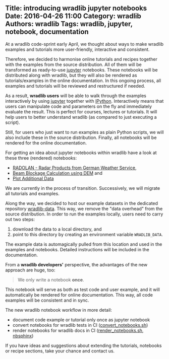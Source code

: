 Title: introducing wradlib jupyter notebooks
Date: 2016-04-26 11:00
Category: wradlib
Authors: wradlib
Tags: wradlib, jupyter, notebook, documentation
---
At a wradlib code-sprint early April, we thought about ways to make wradlib examples and tutorials more user-friendly, interactive and consistent.

Therefore, we decided to harmonise online tutorials and recipes together with the examples from the source distribution. All of them will be transformed as ready-to-use [jupyter](http://jupyter.org/) notebooks. These notebooks will be distributed along with wradlib, but they will also be rendered as tutorials/examples in the online documentation. In this ongoing process, all examples and tutorials will be reviewed and restructured if needed.

As a result, **wradlib users** will be able to walk through the examples interactively by using [jupyter](http://jupyter.org/) together with [IPython](https://ipython.org/). Interactively means that users can manipulate code and parameters on the fly and immediately evaluate the result. This is perfect for courses, lectures or tutorials. It will help users to better understand wradlib (as compared to just executing a script).

Still, for users who just want to run examples as plain Python scripts, we will also include these in the source distribution. Finally, all notebooks will be rendered for the online documentation.

For getting an idea about jupyter notebooks within wradlib have a look at these three (rendered) notebooks:

- [RADOLAN - Radar Products from German Weather Service](http://docs.wradlib.org/en/latest/notebooks/radolan.html),
- [Beam Blockage Calculation using DEM](http://docs.wradlib.org/en/latest/notebooks/beamblockage/wradlib_beamblock.html) and
- [Plot Additional Data](http://docs.wradlib.org/en/latest/notebooks/visualisation/wradlib_overlay.html)

We are currently in the process of transition. Successively, we will migrate all tutorials and examples.

Along the way, we decided to host our example datasets in the dedicated repository [wradlib-data](https://github.com/wradlib/wradlib-data). This way, we remove the "data overhead" from the source distribution. In order to run the examples locally, users need to carry out two steps:

 1. download the data to a local directory, and
 2. point to this directory by creating an environment variable `WRADLIB_DATA`.

The example data is automagically pulled from this location and used in the examples and notebooks. Detailed instructions will be included in the documentation.

From a **wradlib developers'** perspective, the advantages of the new approach are huge, too:

> We only write a notebook **once**.

This notebook will serve as both as test code and user example, and it will automatically be rendered for online documentation. This way, all code examples will be consistent and in sync.

The new wradlib notebook workflow in more detail:

- document code example or tutorial only once as jupyter notebook
- convert notebooks for wradlib tests in CI ([convert_notebooks.sh](https://github.com/wradlib/wradlib/blob/main/scripts/convert_notebooks.sh))
- render notebooks for wradlib docs in CI ([render_notebooks.sh](https://github.com/wradlib/wradlib/blob/main/scripts/render_notebooks.sh),
  [nbsphinx](https://github.com/spatialaudio/nbsphinx))

If you have ideas and suggestions about extending the tutorials, notebooks or recipe sections, take your chance and contact us.










